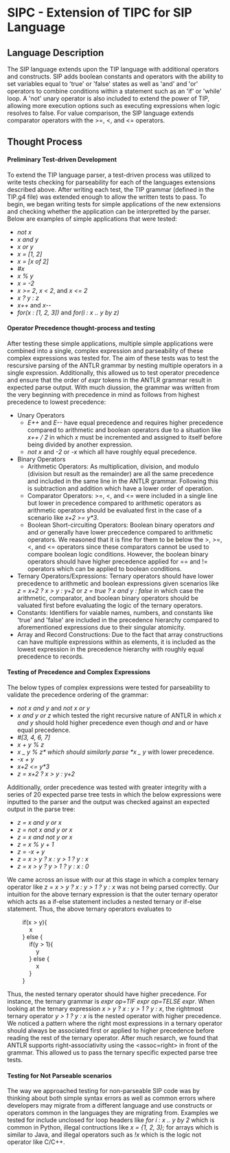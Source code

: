 # SIPC - Extension of TIPC for SIP Language

## Language Description

The SIP language extends upon the TIP language with additional operators and constructs. SIP adds boolean constants and operators with the ability to set variables equal to 'true' or 'false' states as well as 'and' and 'or' operators to combine conditions within a statement such as an 'if' or 'while' loop. A 'not' unary operator is also included to extend the power of TIP, allowing more execution options such as executing expressions when logic resolves to false. For value comparison, the SIP language extends comparator operators with the >=, <, and <= operators.

## Thought Process

#### Preliminary Test-driven Development

To extend the TIP language parser, a test-driven process was utilized to write tests checking for parseability for each of the languages extensions described above. After writing each test, the TIP grammar (defined in the TIP.g4 file) was extended enough to allow the written tests to pass. To begin, we began writing tests for simple applications of the new extensions and checking whether the application can be interpretted by the parser. Below are examples of simple applications that were tested:

- _not x_
- _x and y_
- _x or y_
- _x = [1, 2]_
- _x = [x of 2]_
- _#x_
- _x % y_
- _x = -2_
- _x >= 2_, _x < 2_, and _x <= 2_
- _x ? y : z_
- _x++_ and _x--_
- _for(x : [1, 2, 3])_ and _for(i : x .. y by z)_

#### Operator Precedence thought-process and testing

After testing these simple applications, multiple simple applications were combined into a single, complex expression and parseability of these complex expressions was tested for. The aim of these tests was to test the rescursive parsing of the ANTLR grammar by nesting multiple operators in a single expression. Additionally, this allowed us to test operator precedence and ensure that the order of _expr_ tokens in the ANTLR grammar result in expected parse output. With much diussion, the grammar was written from the very beginning with precedence in mind as follows from highest precedence to lowest precedence:

- Unary Operators
  - _E++_ and _E--_ have equal precedence and requires higher precedence compared to arithmetic and boolean operators due to a situation like _x++ / 2_ in which _x_ must be incremented and assigned to itself before being divided by another expression.
  - _not x_ and _-2_ or _-x_ which all have roughly equal precedence.
- Binary Operators
  - Arithmetic Operators: As multiplication, division, and modulo (division but result as the remainder) are all the same precedence and included in the same line in the ANTLR grammar. Following this is subtraction and addition which have a lower order of operation.
  - Comparator Operators: >=, <, and <= were included in a single line but lower in precedence compared to arithmetic operators as arithmetic operators should be evaluated first in the case of a scenario like _x+2 >= y\*3_.
  - Boolean Short-circuiting Operators: Boolean binary operators _and_ and _or_ generally have lower preccedence compared to arithmetic operators. We reasoned that it is fine for them to be below the >, >=, <, and <= operators since these comparators cannot be used to compare boolean logic conditions. However, the boolean binary operators should have higher precedence applied for == and != operators which can be applied to boolean conditions.
- Ternary Operators/Expressions: Ternary operators should have lower precedence to arithmetic and boolean expressions given scenarios like _z = x+2 ? x > y : y+2_ or _z = true ? x and y : false_ in which case the arithmetic, comparator, and boolean binary operators should be valuated first before evaluating the logic of the ternary operators.
- Constants: Identifiers for vaiable names, numbers, and constants like 'true' and 'false' are included in the precedence hierarchy compared to aforementioned expressions due to their singular atomicity.
- Array and Record Constructions: Due to the fact that array constructions can have multiple expressions within as elements, it is included as the lowest expression in the precedence hierarchy with roughly equal precedence to records.

#### Testing of Precedence and Complex Expressions

The below types of complex expressions were tested for parseability to validate the precedence ordering of the grammar:

- _not x and y_ and _not x or y_
- _x and y or z_ which tested the right recursive nature of ANTLR in which _x and y_ should hold higher precedence even though _and_ and _or_ have equal precedence.
- _#[3, 4, 6, 7]_
- _x + y % z_
- _x _ y % z* which should similarly parse *x _ y_ with lower precedence.
- _-x + y_
- _x+2 <= y\*3_
- _z = x+2 ? x > y : y+2_

Additionally, order precedence was tested with greater integrity with a series of 20 expected parse tree tests in which the below expressions were inputted to the parser and the output was checked against an expected output in the parse tree:

- _z = x and y or x_
- _z = not x and y or x_
- _z = x and not y or x_
- _z = x % y + 1_
- _z = -x + y_
- _z = x > y ? x : y > 1 ? y : x_
- _z = x > y ? y > 1 ? y : x : 0_

We came across an issue with our at this stage in which a complex ternary operator like _z = x > y ? x : y > 1 ? y : x_ was not being parsed correctly. Our intuition for the above ternary expression is that the outer ternary operator which acts as a if-else statement includes a nested ternary or if-else statement. Thus, the above ternary operators evaluates to

&nbsp;&nbsp;&nbsp;&nbsp;&nbsp;&nbsp;&nbsp;&nbsp; if(x > y){<br />
&nbsp;&nbsp;&nbsp;&nbsp;&nbsp;&nbsp;&nbsp;&nbsp;&nbsp;&nbsp;&nbsp;&nbsp; x<br />
&nbsp;&nbsp;&nbsp;&nbsp;&nbsp;&nbsp;&nbsp;&nbsp;&nbsp;} else {<br />
&nbsp;&nbsp;&nbsp;&nbsp;&nbsp;&nbsp;&nbsp;&nbsp;&nbsp;&nbsp;&nbsp;&nbsp; if(y > 1){<br />
&nbsp;&nbsp;&nbsp;&nbsp;&nbsp;&nbsp;&nbsp;&nbsp;&nbsp;&nbsp;&nbsp;&nbsp;&nbsp;&nbsp;&nbsp;&nbsp; y<br />
&nbsp;&nbsp;&nbsp;&nbsp;&nbsp;&nbsp;&nbsp;&nbsp;&nbsp;&nbsp;&nbsp;&nbsp; } else {<br />
&nbsp;&nbsp;&nbsp;&nbsp;&nbsp;&nbsp;&nbsp;&nbsp;&nbsp;&nbsp;&nbsp;&nbsp;&nbsp;&nbsp;&nbsp;&nbsp; x<br />
&nbsp;&nbsp;&nbsp;&nbsp;&nbsp;&nbsp;&nbsp;&nbsp;&nbsp;&nbsp;&nbsp;&nbsp; }<br />
&nbsp;&nbsp;&nbsp;&nbsp;&nbsp;&nbsp;&nbsp;&nbsp;&nbsp;}

Thus, the nested ternary operator should have higher precedence. For instance, the ternary grammar is _expr op=TIF expr op=TELSE expr_. When looking at the ternary expression _x > y ? x : y > 1 ? y : x_, the rightmost ternary operator _y > 1 ? y : x_ is the nested operator with higher precedence. We noticed a pattern where the right most expressions in a ternary operator should always be associated first or applied to higher precedence before reading the rest of the ternary operator. After much resarch, we found that ANTLR supports right-associativity using the <assoc=right> in front of the grammar. This allowed us to pass the ternary specific expected parse tree tests.

#### Testing for Not Parseable scenarios

The way we approached testing for non-parseable SIP code was by thinking about both simple syntax errors as well as common errors where developers may migrate from a different language and use constructs or operators common in the languages they are migrating from. Examples we tested for include unclosed for loop headers like _for i : x .. y by 2_ which is common in Python, illegal contructions like _x = {1, 2, 3};_ for arrays which is similar to Java, and illegal operators such as _!x_ which is the logic not operator like C/C++.
